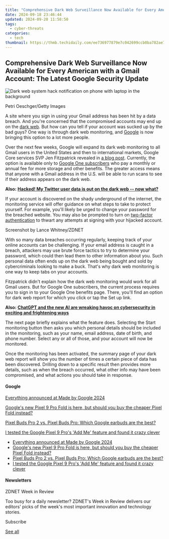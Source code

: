 ```yaml
---
title: "Comprehensive Dark Web Surveillance Now Available for Every American with a Gmail Account: The Latest Google Security Update"
date: 2024-09-18 23:46:44
updated: 2024-09-20 11:58:50
tags:
  - cyber-threats
categories:
  - tech
thumbnail: https://thmb.techidaily.com/ee736977879e7c042699ccb0ba782ae72fcd626a8089f287da01eef91c5139c9.jpg
---
```


## Comprehensive Dark Web Surveillance Now Available for Every American with a Gmail Account: The Latest Google Security Update

![Dark web system hack notification on phone with laptop in the background](https://www.zdnet.com/a/img/resize/8532a8189f4473726cb55963376f9d71ab04c077/2023/05/12/8e4e12c9-7402-48be-b906-e24a26f7f1ff/gettyimages-874722872-1.jpg?auto=webp&width=1280)

Petri Oeschger/Getty Images

A site where you sign in using your Gmail address has been hit by a data breach. And you're concerned that the compromised accounts may end up on the [dark web](https://www.zdnet.com/article/your-complete-guide-to-the-dark-web-and-how-to-safely-access-onion-websites/). But how can you tell if your account was sucked up by the bad guys? One way is through dark web monitoring, and [Google](https://www.zdnet.com/article/every-major-ai-feature-announced-at-google-io-2023/) is now bringing this option to a lot more people.

Over the next few weeks, Google will expand its dark web monitoring to all Gmail users in the United States and then to international markets, Google Core services SVP Jen Fitzpatrick revealed in [a blog post](https://blog.google/technology/safety-security/online-safety-features-updates-google-io-2023/). Currently, the option is available only to [Google One subscribers](https://www.zdnet.com/article/google-one-brings-vpn-feature-to-more-plans-adds-dark-web-monitoring-for-personal-info/) who pay a monthly or annual fee for more storage and other benefits. The greater access means that anyone with a Gmail address in the U.S. will be able to run scans to see if their address appears on the dark web.

**Also:** [**Hacked! My Twitter user data is out on the dark web -- now what?**](https://www.zdnet.com/article/hacked-my-twitter-user-data-is-out-on-the-dark-web-now-what/)

If your account is discovered on the shady underground of the internet, the monitoring service will offer guidance on what steps to take to protect yourself. For example, you'll likely be urged to change your password for the breached website. You may also be prompted to turn on [two-factor authentication](https://www.zdnet.com/article/better-than-the-best-password-how-to-use-2fa-to-improve-your-security/) to thwart any attempts at signing with your hijacked account.

Screenshot by Lance Whitney/ZDNET

With so many data breaches occurring regularly, keeping track of your online accounts can be challenging. If your email address is caught in a breach, attackers may use brute force tactics to try to determine your password, which could then lead them to other information about you. Such personal data often ends up on the dark web being bought and sold by cybercriminals looking to make a buck. That's why dark web monitoring is one way to keep tabs on your accounts.

Fitzpatrick didn't explain how the dark web monitoring would work for all Gmail users. But for Google One subscribers, the current process requires you to sign in to your Google One benefits page. There, you'll find an option for dark web report for which you click or tap the Set up link.

**Also:** [**ChatGPT and the new AI are wreaking havoc on cybersecurity in exciting and frightening ways**](https://www.zdnet.com/article/chatgpt-and-the-new-ai-are-wreaking-havoc-on-cybersecurity/)

The next page briefly explains what the feature does. Selecting the Start monitoring button then asks you which personal details should be included in the monitoring, such as your name, email address, date of birth, and phone number. Select any or all of those, and your account will now be monitored.

Once the monitoring has been activated, the summary page of your dark web report will show you the number of times a certain piece of data has been discovered. Drilling down to a specific result then provides more details, such as when the breach occurred, what other info may have been compromised, and what actions you should take in response.

#### Google

[Everything announced at Made by Google 2024](https://www.zdnet.com/article/everything-announced-at-made-by-google-2024-pixel-9-pro-fold-gemini-watch-3-and-more/ "Everything announced at Made by Google 2024")

[Google's new Pixel 9 Pro Fold is here, but should you buy the cheaper Pixel Fold instead?](https://www.zdnet.com/article/google-pixel-9-pro-fold-vs-pixel-fold/ "Google's new Pixel 9 Pro Fold is here, but should you buy the cheaper Pixel Fold instead?")

[Pixel Buds Pro 2 vs. Pixel Buds Pro: Which Google earbuds are the best?](https://www.zdnet.com/article/pixel-buds-pro-2-vs-pixel-buds-pro-which-google-earbuds-are-the-best/ "Pixel Buds Pro 2 vs. Pixel Buds Pro: Which Google earbuds are the best?")

[I tested the Google Pixel 9 Pro's 'Add Me' feature and found it crazy clever](https://www.zdnet.com/article/the-google-pixel-9-pros-add-me-feature-is-an-ar-camera-tool-youll-actually-use/ "I tested the Google Pixel 9 Pro's 'Add Me' feature and found it crazy clever")

* [Everything announced at Made by Google 2024](https://www.zdnet.com/article/everything-announced-at-made-by-google-2024-pixel-9-pro-fold-gemini-watch-3-and-more/ "Everything announced at Made by Google 2024")
* [Google's new Pixel 9 Pro Fold is here, but should you buy the cheaper Pixel Fold instead?](https://www.zdnet.com/article/google-pixel-9-pro-fold-vs-pixel-fold/ "Google's new Pixel 9 Pro Fold is here, but should you buy the cheaper Pixel Fold instead?")
* [Pixel Buds Pro 2 vs. Pixel Buds Pro: Which Google earbuds are the best?](https://www.zdnet.com/article/pixel-buds-pro-2-vs-pixel-buds-pro-which-google-earbuds-are-the-best/ "Pixel Buds Pro 2 vs. Pixel Buds Pro: Which Google earbuds are the best?")
* [I tested the Google Pixel 9 Pro's 'Add Me' feature and found it crazy clever](https://www.zdnet.com/article/the-google-pixel-9-pros-add-me-feature-is-an-ar-camera-tool-youll-actually-use/ "I tested the Google Pixel 9 Pro's 'Add Me' feature and found it crazy clever")

#### Newsletters

ZDNET Week in Review

Too busy for a daily newsletter? ZDNET's Week in Review delivers our editors' picks of the week's most important innovation and technology stories.

 Subscribe

[See all](https://www.zdnet.com/newsletters/)

<ins class="adsbygoogle"
     style="display:block"
     data-ad-format="autorelaxed"
     data-ad-client="ca-pub-7571918770474297"
     data-ad-slot="1223367746"></ins>



<ins class="adsbygoogle"
     style="display:block"
     data-ad-client="ca-pub-7571918770474297"
     data-ad-slot="8358498916"
     data-ad-format="auto"
     data-full-width-responsive="true"></ins>
